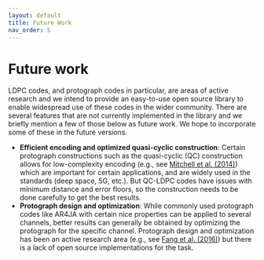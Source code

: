 ```yaml
---
layout: default
title: Future Work
nav_order: 5
---
```

# Future work
LDPC codes, and protograph codes in particular, are areas of active research and we intend to provide an easy-to-use open source library to enable widespread use of these codes in the wider community. There are several features that are not currently implemented in the library and we briefly mention a few of those below as future work. We hope to incorporate some of these in the future versions.
- **Efficient encoding and optimized quasi-cyclic construction**: Certain protograph constructions such as the quasi-cyclic (QC) construction allows for low-complexity encoding (e.g., see [Mitchell et al. (2014)](https://ieeexplore.ieee.org/document/6089477)) which are important for certain applications, and are widely used in the standards (deep space, 5G, etc.). But QC-LDPC codes have issues with minimum distance and error floors, so the construction needs to be done carefully to get the best results.
- **Protograph design and optimization**: While commonly used protograph codes like AR4JA with certain nice properties can be applied to several channels, better results can generally be obtained by optimizing the protograph for the specific channel. Protograph design and optimization has been an active research area (e.g., see [Fang et al. (2016)](https://ieeexplore.ieee.org/abstract/document/7112076)) but there is a lack of open source implementations for the task.
